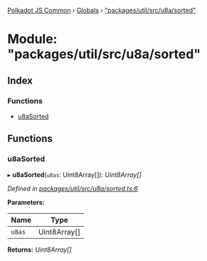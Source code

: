 [Polkadot JS Common](../README.md) › [Globals](../globals.md) › ["packages/util/src/u8a/sorted"](_packages_util_src_u8a_sorted_.md)

# Module: "packages/util/src/u8a/sorted"

## Index

### Functions

* [u8aSorted](_packages_util_src_u8a_sorted_.md#u8asorted)

## Functions

###  u8aSorted

▸ **u8aSorted**(`u8as`: Uint8Array[]): *Uint8Array[]*

*Defined in [packages/util/src/u8a/sorted.ts:6](https://github.com/polkadot-js/common/blob/4111122c/packages/util/src/u8a/sorted.ts#L6)*

**Parameters:**

Name | Type |
------ | ------ |
`u8as` | Uint8Array[] |

**Returns:** *Uint8Array[]*
